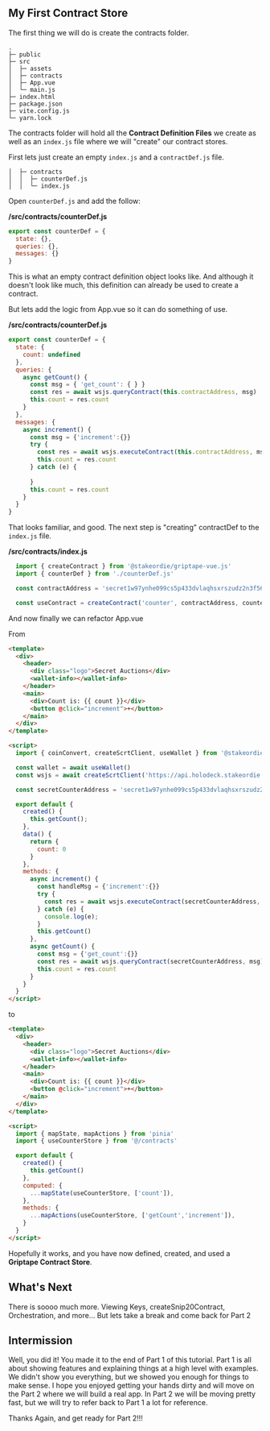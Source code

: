 ## My First Contract Store

The first thing we will do is create the contracts folder.

```{5}
.
├─ public
├─ src
│  ├─ assets
│  ├─ contracts
│  ├─ App.vue
│  └─ main.js
├─ index.html
├─ package.json
├─ vite.config.js
└─ yarn.lock
```

The contracts folder will hold all the **Contract Definition Files** we create as well as an `index.js` file where we will "create" our contract stores.

First lets just create an empty `index.js` and a `contractDef.js` file. 

```{2-3}
│  ├─ contracts
│  │  ├─ counterDef.js
│  │  └─ index.js
```

Open `counterDef.js` and add the follow:

**/src/contracts/counterDef.js**
```javascript
export const counterDef = {
  state: {},
  queries: {},
  messages: {}
}
```

This is what an empty contract definition object looks like. And although it doesn't look like much, this definition can already be used to create a contract. 

But lets add the logic from App.vue so it can do something of use.

**/src/contracts/counterDef.js**
```javascript
export const counterDef = {
  state: {
    count: undefined
  },
  queries: {
    async getCount() {
      const msg = { 'get_count': { } }
      const res = await wsjs.queryContract(this.contractAddress, msg)
      this.count = res.count
    }
  },
  messages: {
    async increment() {
      const msg = {'increment':{}}
      try {
        const res = await wsjs.executeContract(this.contractAddress, msg)
        this.count = res.count
      } catch (e) {
        
      }
      this.count = res.count
    } 
  }
}
```

That looks familiar, and good. The next step is "creating" contractDef to the `index.js` file.

**/src/contracts/index.js**
```javascript
  import { createContract } from '@stakeordie/griptape-vue.js'
  import { counterDef } from './counterDef.js'

  const contractAddress = 'secret1w97ynhe099cs5p433dvlaqhsxrszudz2n3f56h'

  const useContract = createContract('counter', contractAddress, counterDef)
```

And now finally we can refactor App.vue

From
```html
<template>
  <div>
    <header>
      <div class="logo">Secret Auctions</div>
      <wallet-info></wallet-info>
    </header>
    <main>
      <div>Count is: {{ count }}</div>
      <button @click="increment">+</button>
    </main>
  </div>
</template>

<script>
  import { coinConvert, createScrtClient, useWallet } from '@stakeordie/griptape.js'

  const wallet = await useWallet()
  const wsjs = await createScrtClient('https://api.holodeck.stakeordie.com', wallet)

  const secretCounterAddress = 'secret1w97ynhe099cs5p433dvlaqhsxrszudz2n3f56h'

  export default {
    created() {
      this.getCount();
    },
    data() {
      return {
        count: 0
      }
    },
    methods: {
      async increment() {
        const handleMsg = {'increment':{}}
        try {
          const res = await wsjs.executeContract(secretCounterAddress, handleMsg)
        } catch (e) {
          console.log(e);
        }
        this.getCount()
      },
      async getCount() {
        const msg = {'get_count':{}}
        const res = await wsjs.queryContract(secretCounterAddress, msg)
        this.count = res.count
      }
    }
  }
</script>
```

to

```html
<template>
  <div>
    <header>
      <div class="logo">Secret Auctions</div>
      <wallet-info></wallet-info>
    </header>
    <main>
      <div>Count is: {{ count }}</div>
      <button @click="increment">+</button>
    </main>
  </div>
</template>

<script>
  import { mapState, mapActions } from 'pinia'
  import { useCounterStore } from '@/contracts'

  export default {
    created() {
      this.getCount()
    },
    computed: {
      ...mapState(useCounterStore, ['count']),
    },
    methods: {
      ...mapActions(useCounterStore, ['getCount','increment']),
    }
  }
</script>
```

Hopefully it works, and you have now defined, created, and used a **Griptape Contract Store**. 

## What's Next

There is soooo much more. Viewing Keys, createSnip20Contract, Orchestration, and more... But lets take a break and come back for Part 2

## Intermission

Well, you did it! You made it to the end of Part 1 of this tutorial. Part 1 is all about showing features and explaining things at a high level with examples. We didn't show you everything, but we showed you enough for things to make sense. I hope you enjoyed getting your hands dirty and will move on the Part 2 where we will build a real app. In Part 2 we will be moving pretty fast, but we will try to refer back to Part 1 a lot for reference.

Thanks Again, and get ready for Part 2!!!